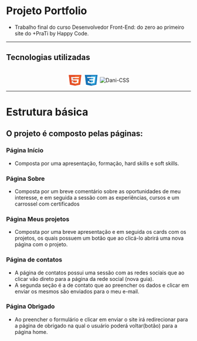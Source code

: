 # Projeto Portfolio

- Trabalho final do curso Desenvolvedor Front-End: do zero ao primeiro site do +PraTi by Happy Code.

<hr>

## Tecnologias utilizadas

 <div align="center" style="display: inline_block"><br>
  <img align="center" alt="Dani-HTML" height="30" width="40" src="https://raw.githubusercontent.com/devicons/devicon/master/icons/html5/html5-original.svg">
  <img align="center" alt="Dani-CSS" height="30" width="40" src="https://raw.githubusercontent.com/devicons/devicon/master/icons/css3/css3-original.svg">
  <img  align="center" alt="Dani-CSS" height="30" width="40" src="https://cdn.jsdelivr.net/gh/devicons/devicon/icons/bootstrap/bootstrap-original.svg" />                
</div>

<hr>

# Estrutura básica

## O projeto é composto pelas páginas:

### Página Início

-  Composta por uma apresentação, formação, hard skills e soft skills.

### Página Sobre 

- Composta por um breve comentário sobre as oportunidades de meu interesse, e em seguida a sessão com as experiências, cursos e um carrossel com certificados 

### Página Meus projetos

- Composta por uma breve apresentação e em seguida os cards com os projetos, os quais possuem um botão que ao clicá-lo abrirá uma nova página com o projeto.

### Página de contatos

- A página de contatos possui uma sessão com as redes sociais que ao clicar vão direto para a página da rede social (nova guia).
- A segunda seção é a de contato que ao preencher os dados e clicar em enviar os mesmos são enviados para o meu e-mail.

### Página Obrigado

- Ao preencher o formulário e clicar em enviar o site irá redirecionar para a página de obrigado na qual o usuário poderá voltar(botão) para a página home.
